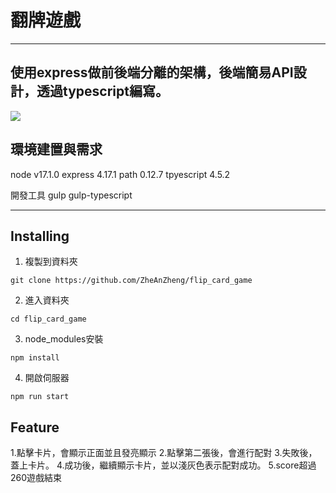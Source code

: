 # 翻牌遊戲
----
使用express做前後端分離的架構，後端簡易API設計，透過typescript編寫。
----
<img src='./public/images/game_screen.png'/>


## 環境建置與需求
node v17.1.0
express 4.17.1
path 0.12.7
tpyescript  4.5.2

開發工具
gulp
gulp-typescript

----
Installing
----
1. 複製到資料夾
```
git clone https://github.com/ZheAnZheng/flip_card_game
```
2. 進入資料夾
```
cd flip_card_game
```
3. node_modules安裝
```
npm install
```
4. 開啟伺服器
```
npm run start
```

Feature
----
1.點擊卡片，會顯示正面並且發亮顯示
2.點擊第二張後，會進行配對
3.失敗後，蓋上卡片。
4.成功後，繼續顯示卡片，並以淺灰色表示配對成功。
5.score超過260遊戲結束


